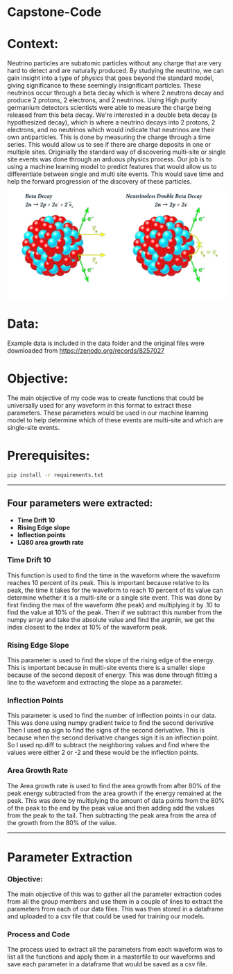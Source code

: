 # Capstone-Code
# Context:
Neutrino particles are subatomic particles without any charge that are very hard to detect and are naturally produced. By studying the neutrino, we can gain insight into a type of physics that goes beyond the standard model, giving significance to these seemingly insignificant particles. These neutrinos occur through a beta decay which is where 2 neutrons decay and produce 2 protons, 2 electrons, and 2 neutrinos. Using High purity germanium detectors scientists were able to measure the charge being released from this beta decay. We're interested in a double beta decay (a hypothesized decay), which is where a neutrino decays into 2 protons, 2 electrons, and no neutrinos which would indicate that neutrinos are their own antiparticles. This is done by measuring the charge through a time series. This would allow us to see if there are charge deposits in one or multiple sites. Originially the standard way of discovering multi-site or single site events was done through an arduous physics process. Our job is to using a machine learning model to predict features that would allow us to differentiate between single and multi site events. This would save time and help the forward progression of the discovery of these particles.
![Description of the image](img/decay.jpg)
# Data:
Example data is included in the data folder and the original files were downloaded from https://zenodo.org/records/8257027
# Objective:
The main objective of my code was to create functions that could be universally used for any waveform in this format to extract these parameters. These parameters would be used in our machine learning model to help determine which of these events are multi-site and which are single-site events.
# Prerequisites:
```bash
pip install -r requirements.txt
```
___
## Four parameters were extracted: 
- **Time Drift 10**
- **Rising Edge slope**
- **Inflection points**
- **LQ80 area growth rate**
### Time Drift 10
This function is used to find the time in the waveform where the waveform reaches 10 percent of its peak. This is important because relative to its peak, the time it takes for the waveform to reach 10 percent of its value can determine whether it is a multi-site or a single site event. This was done by first finding the max of the waveform (the peak) and multiplying it by .10 to find the value at 10% of the peak. Then if we subtract this number from the numpy array and take the absolute value and find the argmin, we get the index closest to the index at 10% of the waveform peak.
### Rising Edge Slope
This parameter is used to find the slope of the rising edge of the energy. This is important because in multi-site events there is a smaller slope because of the second deposit of energy. This was done through fitting a line to the waveform and extracting the slope as a parameter.
### Inflection Points
This parameter is used to find the number of inflection points in our data. This was done using numpy gradient twice to find the second derivative Then I used np.sign to find the signs of the second derivative. This is because when the second derivative changes sign it is an inflection point. So I used np.diff to subtract the neighboring values and find where the values were either 2 or -2 and these would be the inflection points. 
### Area Growth Rate
The Area growth rate is used to find the area growth from after 80% of the peak energy subtracted from the area growth if the energy remained at the peak. This was done by multiplying the amount of data points from the 80% of the peak to the end by the peak value and then adding add the values from the peak to the tail. Then subtracting the peak area from the area of the growth from the 80% of the value.
___
# Parameter Extraction
### Objective:
The main objective of this was to gather all the parameter extraction codes from all the group members and use them in a couple of lines to extract the parameters from each of our data files. This was then stored in a dataframe and uploaded to a csv file that could be used for training our models.
### Process and Code
The process used to extract all the parameters from each waveform was to list all the functions and apply them in a masterfile to our waveforms and save each parameter in a dataframe that would be saved as a csv file.
